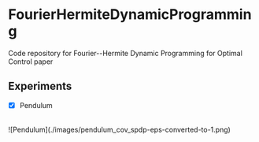 # FourierHermiteDynamicProgramming
Code repository for Fourier--Hermite Dynamic Programming for Optimal Control paper

<!-- ROADMAP -->
## Experiments

- [x] Pendulum

<!-- pendulum experiment -->
<br />
![Pendulum](./images/pendulum_cov_spdp-eps-converted-to-1.png)